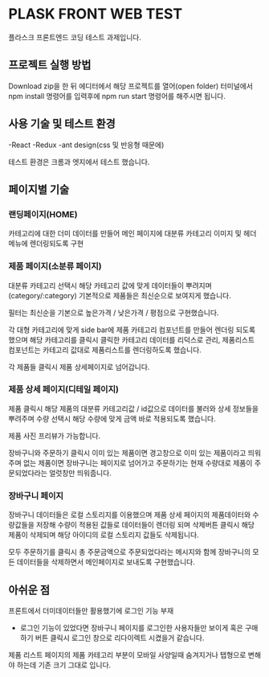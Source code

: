 # PLASK FRONT WEB TEST

플라스크 프론트엔드 코딩 테스트 과제입니다.

## 프로젝트 실행 방법

Download zip을 한 뒤 에디터에서 해당 프로젝트를 열어(open folder) 터미널에서 npm install 명령어를 입력후에 npm run start 명령어를 해주시면 됩니다.

## 사용 기술 및 테스트 환경

-React
-Redux
-ant design(css 및 반응형 때문에)

테스트 환경은 크롬과 엣지에서 테스트 했습니다.

## 페이지별 기술

### 랜딩페이지(HOME)

카테고리에 대한 더미 데이터를 만들어 메인 페이지에 대분류 카테고리 이미지 및 헤더메뉴에 렌더링되도록 구현 

### 제품 페이지(소분류 페이지)

대분류 카테고리 선택시 해당 카테고리 값에 맞게 데이터들이 뿌려지며 (category/:category) 기본적으로 제품들은 최신순으로 보여지게 했습니다.

필터는 최신순을 기본으로 높은가격 / 낮은가격 / 평점으로 구현했습니다.

각 대형 카테고리에 맞게 side bar에 제품 카테고리 컴포넌트를 만들어 렌더링 되도록 했으며 해당 카테고리를 클릭시
클릭한 카테고리 데이터를 리덕스로 관리, 제품리스트 컴포넌트는 카테고리 값대로 제품리스트를 렌더링하도록 했습니다.

각 제품들 클릭시 제품 상세페이지로 넘어갑니다.

### 제품 상세 페이지(디테일 페이지)

제품 클릭시 해당 제품의 대분류 카테고리값 / id값으로 데이터를 불러와 상세 정보들을 뿌려주며
수량 선택시 해당 수량에 맞게 금액 바로 적용되도록 했습니다.

제품 사진 프리뷰가 가능합니다.

장바구니와 주문하기 클릭시 이미 있는 제품이면 경고창으로 이미 있는 제품이라고 띄워주며 없는 제품이면 
장바구니는 페이지로 넘어가고 주문하기는 현재 수량대로 제품이 주문되었다라는 얼럿창만 띄워줍니다.

### 장바구니 페이지

장바구니 데이터들은 로컬 스토리지를 이용했으며 제품 상세 페이지의 제품데이터와 수량값들을 저장해 수량이 적용된 값들로
데이터들이 렌더링 되며 삭제버튼 클릭시 해당 제품이 삭제되며 해당 아이디의 로컬 스토리지 값들도 삭제됩니다.

모두 주문하기를 클릭시 총 주문금액으로 주문되었다라는 메시지와 함께 장바구니의 모든 데이터들을 삭제하면서 메인페이지로
보내도록 구현했습니다.

## 아쉬운 점

프론트에서 더미데이터들만 활용했기에 로그인 기능 부재
- 로그인 기능이 있었다면 장바구니 페이지를 로그인한 사용자들만 보이게 혹은 구매하기 버튼 클릭시 로그인 창으로 리다이렉트 시켰을거 같습니다.

제품 리스트 페이지의 제품 카테고리 부분이 모바일 사양일때 숨겨지거나 탭형으로 변해야 하는데 기존 크기 그대로 입니다.



